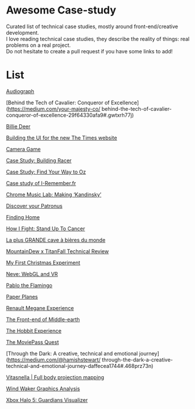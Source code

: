 # Awesome Case-study
Curated list of technical case studies, mostly around front-end/creative development.  
I love reading technical case studies, they describe the reality of things: real problems on a real project.  
Do not hesitate to create a pull request if you have some links to add!  

# List

[Audiograph](https://mattdesl.svbtle.com/audiograph)

[Behind the Tech of Cavalier: Conqueror of Excellence](https://medium.com/your-majesty-co/
behind-the-tech-of-cavalier-conqueror-of-excellence-29f64330afa9#.gwtxrh77j)

[Billie Deer](http://brunoimbrizi.com/unbox/2016/12/billie-deer/)

[Building the UI for the new The Times website](https://medium.com/swlh/building-the-ui-for-the-new-the-times-website-26dc4e6569e#.g1uacn2cz)

[Camera Game](https://medium.com/@gordonnl/camera-game-8a2b013baf81#.ljwkp3wul)

[Case Study: Building Racer](https://www.html5rocks.com/en/tutorials/casestudies/racer/)

[Case Study: Find Your Way to Oz](https://www.html5rocks.com/en/tutorials/casestudies/oz/)

[Case study of I-Remember.fr](http://blog.edankwan.com/post/case-study-of-i-remember-fr)

[Chrome Music Lab: Making ‘Kandinsky’](https://medium.com/@activetheory/chrome-music-lab-making-kandinsky-7de5ab04f4fe#.x3vkidwve)

[Discover your Patronus](https://medium.com/@activetheory/discover-your-patronus-348971420487#.f6fkzwz9t)

[Finding Home](https://medium.com/@michaeltheory/finding-home-d0328ca92d21#.y84d0a62t)

[How I Fight: Stand Up To Cancer](https://medium.com/@activetheory/how-i-fight-stand-up-to-cancer-cf0ab227b44e#.cxts1dxvk)

[La plus GRANDE cave à bières du monde](https://medium.com/@MerciMichel/la-plus-grande-cave-%C3%A0-bi%C3%A8res-du-monde-c2db691104a5#.e33rhcifm)

[MountainDew x TitanFall Technical Review](https://medium.com/@VilledieuMorgan/mountaindew-x-titanfall-technical-review-35f1be4089c#.3rhg8i63x)

[My First Christmas Experiment](http://blog.edankwan.com/post/my-first-christmas-experiment)

[Neve: WebGL and VR](https://medium.com/@activetheory/neve-webgl-and-vr-d42a25856d67#.rrrba7ih1)

[Pablo the Flamingo](https://medium.com/@gordonnl/pablo-the-flamingo-75a21bf8ea12#.l6swlfqz7)

[Paper Planes](https://medium.com/@activetheory/paper-planes-6b0008c56c17#.i46gzuwq7)

[Renault Megane Experience](https://m.makemepulse.com/renault-megane-experience-610bbfd6d7b7#.6uy1b3kwd)

[The Front-end of Middle-earth](https://www.html5rocks.com/en/tutorials/casestudies/hobbit-front-end/)

[The Hobbit Experience](https://www.html5rocks.com/en/tutorials/casestudies/hobbit/)

[The MoviePass Quest](https://m.makemepulse.com/the-moviepass-quest-c395e656a813#.hza55d6o8)

[Through the Dark: A creative, technical and emotional journey](https://medium.com/@hamishstewart/
through-the-dark-a-creative-technical-and-emotional-journey-daffecea1744#.468prz73n)

[Vitasnella | Full body projection mapping](https://medium.com/@silviopaganini/vitasnella-full-body-projection-mapping-daea4cf53dfe#.8v4ra7t85)

[Wind Waker Graphics Analysis](https://medium.com/@gordonnl/wind-waker-graphics-analysis-a0b575a31127#.ngux2j51n)

[Xbox Halo 5: Guardians Visualizer](https://medium.com/@activetheory/xbox-halo-5-guardians-visualizer-5b9afcb542f1#.uoobt7u58)
